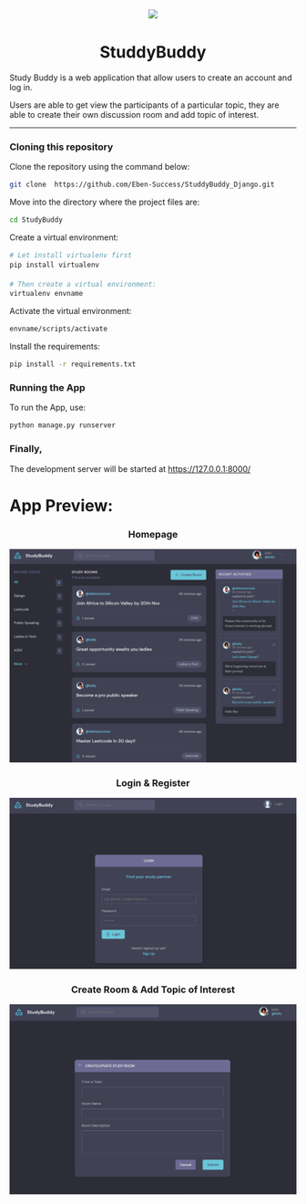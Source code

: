 
<div align='center'>
<img width="30%" src="https://user-images.githubusercontent.com/72341453/134747028-7e2d90cc-a92f-4f66-815e-54a0d50cca54.PNG">

# StuddyBuddy

</div>


Study Buddy is a web application that allow users to create an account and log in.

Users are able to get view the participants of a particular topic, they are able to create their own discussion room and add topic of interest. 

<hr>

### Cloning this repository

Clone the repository using the command below:

```bash
git clone  https://github.com/Eben-Success/StuddyBuddy_Django.git
```

Move into the directory where the project files are:
```bash
cd StudyBuddy
```

 Create a virtual environment:
```bash
# Let install virtualenv first
pip install virtualenv

# Then create a virtual environment:
virtualenv envname
```

Activate the virtual environment:
```bash
envname/scripts/activate
```

Install the requirements:
```bash
pip install -r requirements.txt
```

### Running the App

To run the App, use:
```bash
python manage.py runserver
```

### Finally, 
The development server will be started at https://127.0.0.1:8000/

# App Preview:

<div align="center">

### Homepage

</div>

![img.png](studybud/static/images/img1.png)

<div align="center">

### Login & Register 

</div>

![img.png](studybud/static/images/img2.png)

<div align="center">

### Create Room & Add Topic of Interest

</div>

![img.png](studybud/static/images/img.png)






